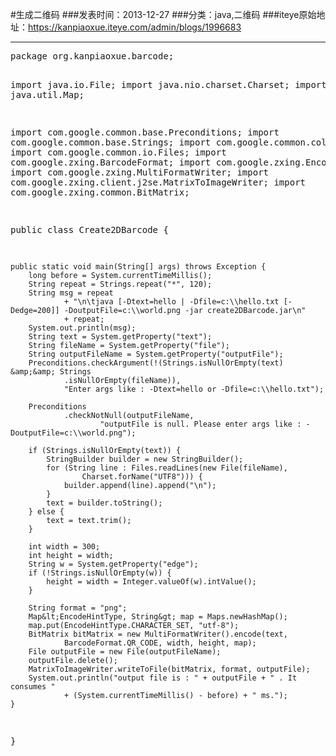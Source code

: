 #生成二维码
###发表时间：2013-12-27
###分类：java,二维码
###iteye原始地址：<a href="https://kanpiaoxue.iteye.com/admin/blogs/1996683" target="_blank">https://kanpiaoxue.iteye.com/admin/blogs/1996683</a>

---

<div class="iteye-blog-content-contain" style="font-size: 14px;"> 
 <pre name="code" class="java">package org.kanpiaoxue.barcode;

import java.io.File;
import java.nio.charset.Charset;
import java.util.Map;

import com.google.common.base.Preconditions;
import com.google.common.base.Strings;
import com.google.common.collect.Maps;
import com.google.common.io.Files;
import com.google.zxing.BarcodeFormat;
import com.google.zxing.EncodeHintType;
import com.google.zxing.MultiFormatWriter;
import com.google.zxing.client.j2se.MatrixToImageWriter;
import com.google.zxing.common.BitMatrix;

public class Create2DBarcode {

	public static void main(String[] args) throws Exception {
		long before = System.currentTimeMillis();
		String repeat = Strings.repeat("*", 120);
		String msg = repeat
				+ "\n\tjava [-Dtext=hello | -Dfile=c:\\hello.txt [-Dedge=200]] -DoutputFile=c:\\world.png -jar create2DBarcode.jar\n"
				+ repeat;
		System.out.println(msg);
		String text = System.getProperty("text");
		String fileName = System.getProperty("file");
		String outputFileName = System.getProperty("outputFile");
		Preconditions.checkArgument(!(Strings.isNullOrEmpty(text) &amp;&amp; Strings
				.isNullOrEmpty(fileName)),
				"Enter args like : -Dtext=hello or -Dfile=c:\\hello.txt");

		Preconditions
				.checkNotNull(outputFileName,
						"outputFile is null. Please enter args like : -DoutputFile=c:\\world.png");

		if (Strings.isNullOrEmpty(text)) {
			StringBuilder builder = new StringBuilder();
			for (String line : Files.readLines(new File(fileName),
					Charset.forName("UTF8"))) {
				builder.append(line).append("\n");
			}
			text = builder.toString();
		} else {
			text = text.trim();
		}

		int width = 300;
		int height = width;
		String w = System.getProperty("edge");
		if (!Strings.isNullOrEmpty(w)) {
			height = width = Integer.valueOf(w).intValue();
		}

		String format = "png";
		Map&lt;EncodeHintType, String&gt; map = Maps.newHashMap();
		map.put(EncodeHintType.CHARACTER_SET, "utf-8");
		BitMatrix bitMatrix = new MultiFormatWriter().encode(text,
				BarcodeFormat.QR_CODE, width, height, map);
		File outputFile = new File(outputFileName);
		outputFile.delete();
		MatrixToImageWriter.writeToFile(bitMatrix, format, outputFile);
		System.out.println("output file is : " + outputFile + " . It consumes "
				+ (System.currentTimeMillis() - before) + " ms.");
	}

}
</pre> 
 <p>&nbsp;</p> 
</div>